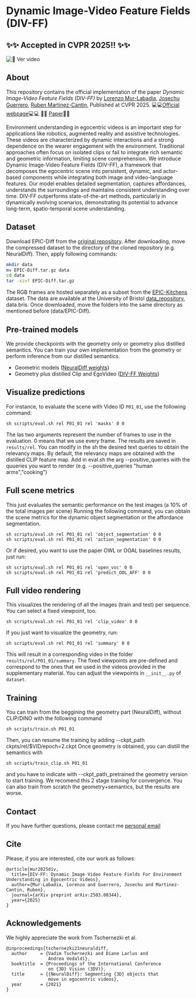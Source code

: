 # Dynamic Image-Video Feature Fields (DIV-FF)

## ✨✨ Accepted in CVPR 2025!! ✨✨
![🎥 Ver video](P13_03-_online-video-cutter.com_.gif)

## About
This repository contains the official implementation of the paper *Dynamic Image-Video Feature Fields (DIV-FF)* by [Lorenzo Mur-Labadia](https://sites.google.com/unizar.es/lorenzo-mur-labadia/inicio), [Josechu Guerrero](http://webdiis.unizar.es/~jguerrer/), [Ruben Martinez-Cantin](https://webdiis.unizar.es/~rmcantin/), Published at CVPR 2025. 
💻💻[Official webpage](https://lmur98.github.io/DIV_FF_webpage/)💻💻    📃📃 [Paper](https://arxiv.org/pdf/2503.08344)📃📃

Environment understanding in egocentric videos is an important step for applications like robotics, augmented reality and assistive technologies. These videos are characterized by dynamic interactions and a strong dependence on the wearer engagement with the environment. Traditional approaches often focus on isolated clips or fail to integrate rich semantic and geometric information, limiting scene comprehension. We introduce Dynamic Image-Video Feature Fields (DIV-FF), a framework that decomposes the egocentric scene into persistent, dynamic, and actor-based components while integrating both image and video-language features. Our model enables detailed segmentation, captures affordances, understands the surroundings and maintains consistent understanding over time. DIV-FF outperforms state-of-the-art methods, particularly in dynamically evolving scenarios, demonstrating its potential to advance long-term, spatio-temporal scene understanding.

## Dataset

Download EPIC-Diff from the [original repository](https://www.robots.ox.ac.uk/~vadim/neuraldiff/release/EPIC-Diff-annotations.tar.gz). 
After downloading, move the compressed dataset to the directory of the cloned repository (e.g. NeuralDiff). Then, apply following commands:
```bash
mkdir data
mv EPIC-Diff.tar.gz data
cd data
tar -xzvf EPIC-Diff.tar.gz
```

The RGB frames are hosted separately as a subset from the [EPIC-Kitchens](https://epic-kitchens.github.io/2022) dataset. The data are available at the University of Bristol [data_repository](https://doi.org/10.5523/bris.296c4vv03j7lb2ejq3874ej3vm), data.bris. Once downloaded, move the folders into the same directory as mentioned before (data/EPIC-Diff).

## Pre-trained models

We provide checkpoints with the geometry only or geometry plus distilled semantics. You can train your own implementation from the geometry or perform inference from our distilled semantics.
- Geometric models ([NeuralDiff weights](https://www.robots.ox.ac.uk/~vadim/neuraldiff/release/ckpts.tar.gz))
- Geometry plus distilled Clip and EgoVideo ([DIV-FF Weights](https://drive.google.com/drive/folders/1ZEmAE6Zz6mL2J6BtWwwZuFGFHAg8WnnX?usp=drive_link))

## Visualize predictions
For instance, to evaluate the scene with Video ID `P01_01`, use the following command:
```
sh scripts/eval.sh rel P01_01 rel 'masks' 0 0
```
The las two arguments represent the number of frames to use in the evaluation. 0 means that we use every frame. The results are saved in `results/rel`.
You can modify in the sh the desired text queries to obtain the relevancy maps. By default, the relevancy maps are obtained with the distilled CLIP feature map.
Add in eval.sh the arg --positive_queries with the quueries you want to render (e.g. --positive_queries "human arms","cooking")


## Full scene metrics
This just evaluates the semantic performance on the test images (a 10% of the total images per scene)
Running the following command, you can obtain the scene metrics for the dynamic object segmentation or the affordance segmentation.
```
sh scripts/eval.sh rel P01_01 rel 'object_segmentation' 0 0
sh scripts/eval.sh rel P01_01 rel 'action_segmentation' 0 0
```

Or if desired, you want to use the paper OWL or OOAL baselines results, just run:
```
sh scripts/eval.sh rel P01_01 rel 'open_voc' 0 0
sh scripts/eval.sh rel P01_01 rel 'predict_OOL_AFF' 0 0
```
## Full video rendering
This visualizes the rendering of all the images (train and test) per sequence. You can select a fixed viewpoint, too.
```
sh scripts/eval.sh rel P01_01 rel 'clip_video' 0 0
```
If you just want to visualize the geometry, run:
```
sh scripts/eval.sh rel P01_01 rel 'summary' 0 0
```

This will result in a corresponding video in the folder `results/rel/P01_01/summary`. The fixed viewpoints are pre-defined and correspond to the ones that we used in the videos provided in the supplementary material. You can adjust the viewpoints in `__init__.py` of `dataset`.


## Training

You can train from the beggining the geometry part (NeuralDiff), without CLIP/DINO with the following command
```
sh scripts/train.sh P01_01
```
Then, you can resume the training by adding --ckpt_path ckpts/rel/$VID\/epoch=2.ckpt
Once geometry is obtained, you can distill the semantics with 
```
sh scripts/train_clip.sh P01_01
```
and you have to indicate with --ckpt_path_pretrained the geometry version to start training.
We recomend this 2 stage training for convergence. You can also train from scratch the geometry+semantics, but the results are worse.

## Contact
If you have further questions, please contact me [personal email](lmur@unizar.es)

## Cite
Please, if you are interested, cite our work as follows:
```
@article{mur2025div,
  title={DIV-FF: Dynamic Image-Video Feature Fields For Environment Understanding in Egocentric Videos},
  author={Mur-Labadia, Lorenzo and Guerrero, Josechu and Martinez-Cantin, Ruben},
  journal={arXiv preprint arXiv:2503.08344},
  year={2025}
}
```

## Acknowledgements
We highly appreciate the work from Tschernezki et al.
```
@inproceedings{tschernezki21neuraldiff,
  author     = {Vadim Tschernezki and Diane Larlus and
                Andrea Vedaldi},
  booktitle  = {Proceedings of the International Conference
                on {3D} Vision (3DV)},
  title      = {{NeuralDiff}: Segmenting {3D} objects that
                move in egocentric videos},
  year       = {2021}
}
```
